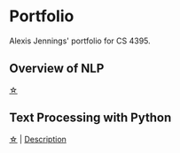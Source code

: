 # Portfolio
Alexis Jennings' portfolio for CS 4395.
## Overview of NLP
[☆](overview_of_nlp.pdf)
## Text Processing with Python
[☆](/Homework1) | [Description](hw1_overview.md)